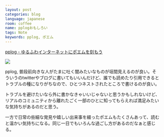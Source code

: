 ```yaml
---
layout: post
categories: blog
language: japanese
room: coffee
name: pplogおもしろい
tags: Note
keywords: pplog, ポエム
---
```


[pplog - ゆるふわインターネットにポエムを刻もう](https://www.pplog.net/)

<img src="https://dl.dropboxusercontent.com/u/12208857/img/pplog.png" class="image-on-frame-small">

pplog, 普段前向きな人がたまに吐く闇みたいなものが垣間見えるのが良い。そういうのtwitterやブログに書いてもいいんだけど、誰でも読めたり引用できるとトラブルの種になりがちなので、ひとつネストされたところで書けるのが良い。

トラブルを避けたいなら外に書かなきゃいいじゃないと思うかもしれないけど、リアルのコミュニティから離れたごく一部のひとに知ってもらえれば満足みたいな気持ちがあるのだと思う。

一方で日常の些細な発見や嬉しい出来事を綴ったポエムもたくさんあって、読むと温かい気持ちになる。同じ一日でもいろんな過ごし方があるのだなぁと感じる。
